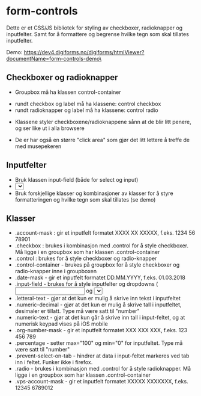 # form-controls

Dette er et CSS/JS bibliotek for styling av checkboxer, radioknapper og inputfelter.
Samt for å formattere og begrense hvilke tegn som skal tillates inputfelter.

Demo:
https://dev4.digiforms.no/digiforms/htmlViewer?documentName=form-controls-demo\

## Checkboxer og radioknapper
* Groupbox må ha klassen control-container
* <div> rundt checkbox og label må ha klassene: control checkbox
* <div> rundt radioknapper og label må ha klassene: control radio

* Klassene styler checkboxene/radioknappene sånn at de blir litt penere, og ser like ut i alla browsere
* De er har også en større "click area" som gjør det litt lettere å treffe de med musepekeren


## Inputfelter
* Bruk klassen input-field (både for select og input)
* <select> (dropdown) må ligge inne i en div med klassen: select-container
* Bruk forskjellige klasser og kombinasjoner av klasser for å styre formatteringen og hvilke tegn som skal tillates (se demo)

## Klasser
* .account-mask : gir et inputfelt formatet XXXX XX XXXXX, f.eks. 1234 56 78901
* .checkbox : brukes i kombinasjon med .control for å style checkboxer. Må ligge i en groupbox som har klassen .control-container
* .control : brukes for å style checkboxer og radio-knapper
* .control-container - brukes på groupbox for å style checkboxer og radio-knapper inne i groupboxen
* .date-mask - gir et inputfelt formatet DD.MM.YYYY, f.eks. 01.03.2018
* .input-field - brukes for å style inputfelter og dropdowns (<input> og <select>)
* .letteral-text - gjør at det kun er mulig å skrive inn tekst i inputfeltet
* .numeric-decimal - gjør at det kun er mulig å skrive tall i inputfeltet, desimaler er tillatt. Type må være satt til "number"
* .numeric-text - gjør at det kun går å skrive inn tall i input-feltet, og at numerisk keypad vises på iOS mobile
* .org-number-mask - gir et inputfelt formatet XXX XXX XXX, f.eks. 123 456 789
* .percentage - setter max="100" og min="0" for inputfeltet. Type må være satt til "number"
* .prevent-select-on-tab - hindrer at data i input-feltet markeres ved tab inn i feltet. Funker ikke i firefox.
* .radio - brukes i kombinasjon med .control for å style radioknapper. Må ligge i en groupbox som har klassen .control-container
* .vps-account-mask - gir et inputfelt formatet XXXXX XXXXXXX, f.eks. 12345 6789012
